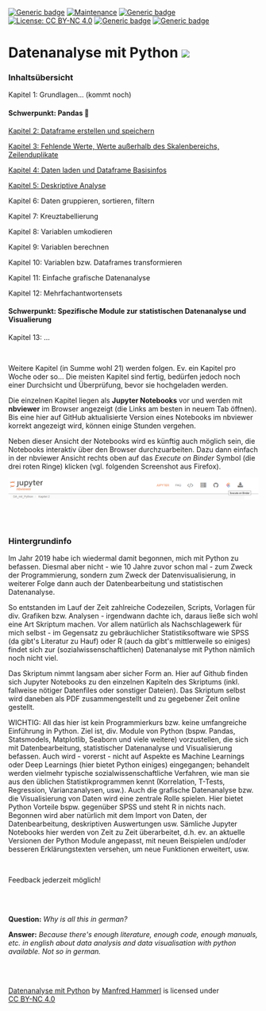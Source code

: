 [![Generic badge](https://img.shields.io/badge/Status-Under_Construction-gold.svg)](https://github.com/manfred2020/DA_mit_Python)
[![Maintenance](https://img.shields.io/badge/Maintained-Yes-limegreen.svg)](https://github.com/manfred2020/DA_mit_Python)
[![Generic badge](https://img.shields.io/badge/Chapters_online-4_of_21-lightskyblue.svg)](https://github.com/manfred2020/DA_mit_Python)
[![License: CC BY-NC 4.0](https://img.shields.io/badge/License-CC%20BY--NC%204.0-lightgrey.svg)](https://creativecommons.org/licenses/by-nc/4.0/)
[![Generic badge](https://img.shields.io/badge/©-2019&#8211;2021-black.svg)](https://github.com/manfred2020/DA_mit_Python)
[![Generic badge](https://img.shields.io/badge/nbviewer-A_simple_way_to_share_Jupyter_Notebooks-orange.svg)](https://nbviewer.jupyter.org)

# Datenanalyse mit Python <img  src="https://www.pinclipart.com/picdir/big/342-3427434_kung-fu-panda-clipart.png" width="100">

### Inhaltsübersicht

Kapitel 1: Grundlagen... (kommt noch)

#### Schwerpunkt: Pandas :panda_face:

[Kapitel 2: Dataframe erstellen und speichern](https://nbviewer.jupyter.org/github/manfred2020/DA_mit_Python/blob/main/Kapitel%202/2_Dataframe%20erstellen%20und%20speichern.ipynb)

[Kapitel 3: Fehlende Werte, Werte außerhalb des Skalenbereichs, Zeilenduplikate](https://nbviewer.jupyter.org/github/manfred2020/DA_mit_Python/blob/main/Kapitel%203/3_Fehlende%20Werte_Werte%20au%C3%9Ferhalb%20des%20Skalenbereichs_Zeilenduplikate.ipynb)

[Kapitel 4: Daten laden und Dataframe Basisinfos](https://nbviewer.jupyter.org/github/manfred2020/DA_mit_Python/blob/main/Kapitel%204/4_Daten%20laden%20und%20Dataframe%20Basisinfos.ipynb)

[Kapitel 5: Deskriptive Analyse](https://nbviewer.jupyter.org/github/manfred2020/DA_mit_Python/blob/main/Kapitel%205/5_Deskriptive%20Analyse.ipynb)

Kapitel 6: Daten gruppieren, sortieren, filtern

Kapitel 7: Kreuztabellierung

Kapitel 8: Variablen umkodieren

Kapitel 9: Variablen berechnen

Kapitel 10: Variablen bzw. Dataframes transformieren

Kapitel 11: Einfache grafische Datenanalyse

Kapitel 12: Mehrfachantwortensets

#### Schwerpunkt: Spezifische Module zur statistischen Datenanalyse und Visualierung

Kapitel 13: ...

<br>

Weitere Kapitel (in Summe wohl 21) werden folgen. Ev. ein Kapitel pro Woche oder so... Die meisten Kapitel sind fertig, bedürfen jedoch noch einer Durchsicht und Überprüfung, bevor sie hochgeladen werden.

Die einzelnen Kapitel liegen als **Jupyter Notebooks** vor und werden mit **nbviewer** im Browser angezeigt (die Links am besten in neuem Tab öffnen). Bis eine hier auf GitHub aktualisierte Version eines Notebooks im nbviewer korrekt angezeigt wird, können einige Stunden vergehen.

Neben dieser Ansicht der Notebooks wird es künftig auch möglich sein, die Notebooks interaktiv über den Browser durchzuarbeiten. Dazu dann einfach in der nbviewer Ansicht rechts oben auf das *Execute on Binder* Symbol (die drei roten Ringe) klicken (vgl. folgenden Screenshot aus Firefox).

![Screenshot nbviewer](binder.png)

<br>
<br>

### Hintergrundinfo
Im Jahr 2019 habe ich wiedermal damit begonnen, mich mit Python zu befassen. Diesmal aber nicht - wie 10 Jahre zuvor schon mal - zum Zweck der Programmierung, sondern zum Zweck der Datenvisualisierung, in weiterer Folge dann auch der Datenbearbeitung und statistischen Datenanalyse.

So entstanden im Lauf der Zeit zahlreiche Codezeilen, Scripts, Vorlagen für div. Grafiken bzw. Analysen - irgendwann dachte ich, daraus ließe sich wohl eine Art Skriptum machen. Vor allem natürlich als Nachschlagewerk für mich selbst - im Gegensatz zu gebräuchlicher Statistiksoftware wie SPSS (da gibt's Literatur zu Hauf) oder R (auch da gibt's mittlerweile so einiges) findet sich zur (sozialwissenschaftlichen) Datenanalyse mit Python nämlich noch nicht viel.

Das Skriptum nimmt langsam aber sicher Form an. Hier auf Github finden sich Jupyter Notebooks zu den einzelnen Kapiteln des Skriptums (inkl. fallweise nötiger Datenfiles oder sonstiger Dateien). Das Skriptum selbst wird daneben als PDF zusammengestellt und zu gegebener Zeit online gestellt.

WICHTIG: All das hier ist kein Programmierkurs bzw. keine umfangreiche Einführung in Python. Ziel ist, div. Module von Python (bspw. Pandas, Statsmodels, Matplotlib, Seaborn und viele weitere) vorzustellen, die sich mit Datenbearbeitung, statistischer Datenanalyse und Visualisierung befassen. Auch wird - vorerst - nicht auf Aspekte es Machine Learnings oder Deep Learnings (hier bietet Python einiges) eingegangen; behandelt werden vielmehr typische sozialwissenschaftliche Verfahren, wie man sie aus den üblichen Statistikprogrammen kennt (Korrelation, T-Tests, Regression, Varianzanalysen, usw.). Auch die grafische Datenanalyse bzw. die Visualisierung von Daten wird eine zentrale Rolle spielen. Hier bietet Python Vorteile bspw. gegenüber SPSS und steht R in nichts nach. Begonnen wird aber natürlich mit dem Import von Daten, der Datenbearbeitung, deskriptiven Auswertungen usw. Sämliche Jupyter Notebooks hier werden von Zeit zu Zeit überarbeitet, d.h. ev. an aktuelle Versionen der Python Module angepasst, mit neuen Beispielen und/oder besseren Erklärungstexten versehen, um neue Funktionen erweitert, usw.

<br>

Feedback jederzeit möglich!

<br>
<br>

**Question:** *Why is all this in german?* 

**Answer:** *Because there's enough literature, enough code, enough manuals, etc. in english about data analysis and data visualisation with python available. Not so in german.*

<br>
<br>

<p xmlns:cc="http://creativecommons.org/ns#" xmlns:dct="http://purl.org/dc/terms/"><a property="dct:title" rel="cc:attributionURL" href="https://github.com/manfred2020/DA_mit_Python">Datenanalyse mit Python</a> by <a rel="cc:attributionURL dct:creator" property="cc:attributionName" href="https://github.com/manfred2020">Manfred Hammerl</a> is licensed under <a href="http://creativecommons.org/licenses/by-nc/4.0/?ref=chooser-v1" target="_blank" rel="license noopener noreferrer" style="display:inline-block;">CC BY-NC 4.0</a></p>
